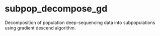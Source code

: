 # subpop_decompose_gd
Decomposition of population deep-sequencing data into subpopulations using gradient descend algorithm.

